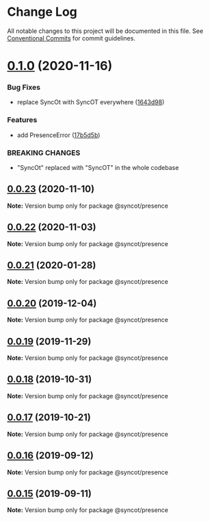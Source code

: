 # Change Log

All notable changes to this project will be documented in this file.
See [Conventional Commits](https://conventionalcommits.org) for commit guidelines.

# [0.1.0](https://github.com/SyncOT/SyncOT/compare/@syncot/presence@0.0.23...@syncot/presence@0.1.0) (2020-11-16)


### Bug Fixes

* replace SyncOt with SyncOT everywhere ([1643d98](https://github.com/SyncOT/SyncOT/commit/1643d98d22a811444a8992cbfb26598a583a5afd))


### Features

* add PresenceError ([17b5d5b](https://github.com/SyncOT/SyncOT/commit/17b5d5b9bad7a3c48e5894f5bfb9247fc0015ff6))


### BREAKING CHANGES

* "SyncOt" replaced with "SyncOT" in the whole codebase





## [0.0.23](https://github.com/SyncOT/SyncOT/compare/@syncot/presence@0.0.22...@syncot/presence@0.0.23) (2020-11-10)

**Note:** Version bump only for package @syncot/presence





## [0.0.22](https://github.com/SyncOT/SyncOT/compare/@syncot/presence@0.0.21...@syncot/presence@0.0.22) (2020-11-03)

**Note:** Version bump only for package @syncot/presence





## [0.0.21](https://github.com/SyncOT/SyncOT/compare/@syncot/presence@0.0.20...@syncot/presence@0.0.21) (2020-01-28)

**Note:** Version bump only for package @syncot/presence





## [0.0.20](https://github.com/SyncOT/SyncOT/compare/@syncot/presence@0.0.19...@syncot/presence@0.0.20) (2019-12-04)

**Note:** Version bump only for package @syncot/presence





## [0.0.19](https://github.com/SyncOT/SyncOT/compare/@syncot/presence@0.0.18...@syncot/presence@0.0.19) (2019-11-29)

**Note:** Version bump only for package @syncot/presence





## [0.0.18](https://github.com/SyncOT/SyncOT/compare/@syncot/presence@0.0.17...@syncot/presence@0.0.18) (2019-10-31)

**Note:** Version bump only for package @syncot/presence





## [0.0.17](https://github.com/SyncOT/SyncOT/compare/@syncot/presence@0.0.16...@syncot/presence@0.0.17) (2019-10-21)

**Note:** Version bump only for package @syncot/presence





## [0.0.16](https://github.com/SyncOT/SyncOT/compare/@syncot/presence@0.0.15...@syncot/presence@0.0.16) (2019-09-12)

**Note:** Version bump only for package @syncot/presence





## [0.0.15](https://github.com/SyncOT/SyncOT/compare/@syncot/presence@0.0.14...@syncot/presence@0.0.15) (2019-09-11)

**Note:** Version bump only for package @syncot/presence
